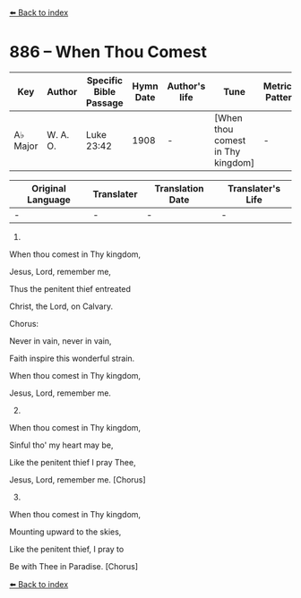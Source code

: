 [⬅️ Back to index](../README.md)

# 886 – When Thou Comest

Key | Author   | Specific Bible Passage     |Hymn Date |Author's life |Tune |Metrical Pattern   |Composer/Source
-- | --------- | ---------------------------|----------|--------------|-----|-------------------|-------------  
A♭ Major |W. A. O. |Luke 23:42 |1908 |- |[When thou comest in Thy kingdom] |- |W. A. Ogden

Original Language | Translater | Translation Date   | Translater's Life  
----------------- | --------- | --------------------|-------------     
\- |- |- |-




1.

When thou comest in Thy kingdom,

Jesus, Lord, remember me,

Thus the penitent thief entreated 

Christ, the Lord, on Calvary.



Chorus:

Never in vain, never in vain,

Faith inspire this wonderful strain.

When thou comest in Thy kingdom,

Jesus, Lord, remember me.



2.

When thou comest in Thy kingdom,

Sinful tho' my heart may be,

Like the penitent thief I pray Thee,

Jesus, Lord, remember me.  [Chorus]



3.

When thou comest in Thy kingdom,

Mounting upward to the skies,

Like the penitent thief, I pray to

Be with Thee in Paradise.  [Chorus]

[⬅️ Back to index](../README.md)
